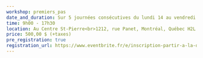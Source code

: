 ```yaml
---
workshop: premiers_pas
date_and_duration: Sur 5 journées consécutives du lundi 14 au vendredi 18 novembre 2022
time: 9h00 - 17h30
location: Au Centre St-Pierre<br>1212, rue Panet, Montréal, Québec H2L 2Y7<br>Canada
price: 500,00 $ (+taxes)
pre_registration: true
registration_url: https://www.eventbrite.fr/e/inscription-partir-a-la-decouverte-de-soi-avec-satir-les-premiers-pas-sur-5-jours-354678431737
---
```


